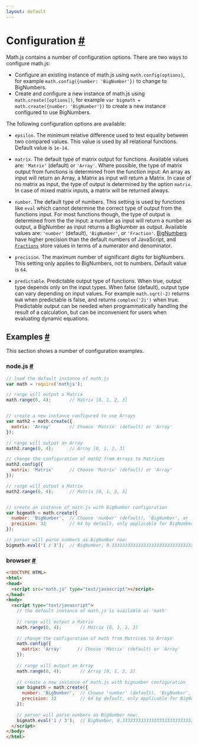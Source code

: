 ```yaml
---
layout: default
---
```


<h1 id="configuration">Configuration <a href="#configuration" title="Permalink">#</a></h1>

Math.js contains a number of configuration options. There are two ways to 
configure math.js:

- Configure an existing instance of math.js using `math.config(options)`,
  for example `math.config({number: 'BigNumber'})` to change to BigNumbers.
- Create and configure a new instance of math.js using `math.create([options])`,
  for example `var bigmath = math.create({number: 'BigNumber'})` to create a new
  instance configured to use BigNumbers.

The following configuration options are available:

- `epsilon`. The minimum relative difference used to test equality between two
  compared values. This value is used by all relational functions.
  Default value is `1e-14`.

- `matrix`. The default type of matrix output for functions.
  Available values are: `'Matrix'` (default) or `'Array'`.
  Where possible, the type of matrix output from functions is determined from
  the function input: An array as input will return an Array, a Matrix as input
  will return a Matrix. In case of no matrix as input, the type of output is
  determined by the option `matrix`. In case of mixed matrix
  inputs, a matrix will be returned always.

- `number`. The default type of numbers. This setting is used by functions
  like `eval` which cannot determine the correct type of output from the
  functions input. For most functions though, the type of output is determined
  from the the input: a number as input will return a number as output,
  a BigNumber as input returns a BigNumber as output.
  Available values are: `'number'` (default), `'BigNumber'`, or `'Fraction'`.
  [BigNumbers](../datatypes/bignumbers.js) have higher precision than the default
  numbers of JavaScript, and [`Fractions`](../datatypes/fractions.js) store
  values in terms of a numerator and denominator.

- `precision`. The maximum number of significant digits for bigNumbers.
  This setting only applies to BigNumbers, not to numbers.
  Default value is `64`.

- `predictable`. Predictable output type of functions. When true, output type 
  depends only on the input types. When false (default), output type can vary 
  depending on input values. For example `math.sqrt(-2)` returns `NaN` when 
  predictable is false, and returns `complex('2i')` when true. 
  Predictable output can be needed when programmatically handling the result of 
  a calculation, but can be inconvenient for users when evaluating dynamic 
  equations.


<h2 id="examples">Examples <a href="#examples" title="Permalink">#</a></h2>

This section shows a number of configuration examples.

<h3 id="nodejs">node.js <a href="#nodejs" title="Permalink">#</a></h3>

```js
// load the default instance of math.js
var math = require('mathjs');

// range will output a Matrix
math.range(0, 4);       // Matrix [0, 1, 2, 3]


// create a new instance configured to use Arrays
var math2 = math.create({
  matrix: 'Array'       // Choose 'Matrix' (default) or 'Array'
});

// range will output an Array 
math2.range(0, 4);      // Array [0, 1, 2, 3]

// change the configuration of math2 from Arrays to Matrices
math2.config({
  matrix: 'Matrix'      // Choose 'Matrix' (default) or 'Array'
});

// range will output a Matrix
math2.range(0, 4);      // Matrix [0, 1, 2, 3]


// create an instance of math.js with BigNumber configuration
var bigmath = math.create({
  number: 'BigNumber',  // Choose 'number' (default), 'BigNumber', or 'Fraction'
  precision: 32         // 64 by default, only applicable for BigNumbers
});

// parser will parse numbers as BigNumber now:
bigmath.eval('1 / 3');  // BigNumber, 0.33333333333333333333333333333333
```

<h3 id="browser">browser <a href="#browser" title="Permalink">#</a></h3>


```html
<!DOCTYPE HTML>
<html>
<head>
  <script src="math.js" type="text/javascript"></script>
</head>
<body>
  <script type="text/javascript">
    // the default instance of math.js is available as 'math'
  
    // range will output a Matrix
    math.range(0, 4);       // Matrix [0, 1, 2, 3]
    
    // change the configuration of math from Matrices to Arrays
    math.config({
      matrix: 'Array'      // Choose 'Matrix' (default) or 'Array'
    });
    
    // range will output an Array 
    math.range(0, 4);       // Array [0, 1, 2, 3]
    
    // create a new instance of math.js with bignumber configuration
    var bigmath = math.create({
      number: 'BigNumber',  // Choose 'number' (default), 'BigNumber', or 'Fraction'
      precision: 32         // 64 by default, only applicable for BigNumbers
    });
    
    // parser will parse numbers as BigNumber now:
    bigmath.eval('1 / 3');  // BigNumber, 0.33333333333333333333333333333333
  </script>
</body>
</html>
```
